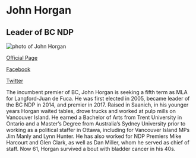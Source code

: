 # John Horgan

## Leader of BC NDP

![photo of John Horgan](images/John%20Horgan.jpg)

[Official Page](https://www.bcndp.ca/about-john)

[Facebook](https://www.facebook.com/johnhorganbc)

[Twitter](https://twitter.com/jjhorgan)

The incumbent premier of BC, John Horgan is seeking a fifth term as MLA for Langford-Juan de Fuca. He was first elected in 2005, became leader of the BC NDP in 2014, and premier in 2017. Raised in Saanich, in his younger years Horgan waited tables, drove trucks and worked at pulp mills on Vancouver Island. He earned a Bachelor of Arts from Trent University in Ontario and a  Master’s Degree from Australia’s Sydney University prior to working as a political staffer in Ottawa, including for Vancouver Island MPs Jim Manly and Lynn Hunter. He has also worked for NDP Premiers Mike Harcourt and Glen Clark, as well as Dan Miller, whom he served as chief of staff. Now 61, Horgan survived a bout with bladder cancer in his 40s. 
